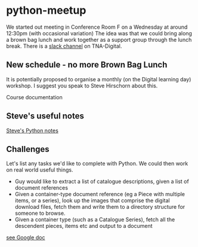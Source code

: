 # python-meetup
We started out meeting in Conference Room F on a Wednesday at around 12:30pm (with occasional variation)
The idea was that we could bring along a brown bag lunch and work together as a support group through the lunch break.
There is a [slack channel](https://tna-digital.slack.com/messages/CADPHUVL0/details/) on TNA-Digital.

## New schedule - no more Brown Bag Lunch
It is potentially proposed to organise a monthly (on the Digital learning day) workshop. 
I suggest you speak to Steve Hirschorn about this.

Course documentation
## Steve's useful notes
[Steve's Python notes](https://docs.google.com/document/d/1-FOjZpbreenBNncsaUG603jEtfBmAnylfTxQ8mvfSKY/edit#)


## Challenges
Let's list any tasks we'd like to complete with Python. We could then work on real world useful things.
- Guy would like to extract a list of catalogue descriptions, given a list of document references
- Given a container-type document reference (eg a Piece with multiple items, or a series), look up the images that comprise the digital download files, fetch them and write them to a directory structure for someone to browse.
- Given a container type (such as a Catalogue Series), fetch all the descendent pieces, items etc and output to a document

[see Google doc](https://drive.google.com/open?id=1gr5PmkXihTSa5wMReDFeF4T4qDlwa79c)


